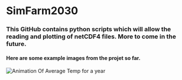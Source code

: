 
# SimFarm2030

### This GitHub contains python scripts which will allow the reading and plotting of netCDF4 files. More to come in the future.

#### Here are some example images from the projet so far. 


![Animation Of Average Temp for a year](https://raw.githubusercontent.com/AnBowell/SimFarm2030/master/Example_Images/month_temps.gif&s=200)


